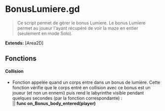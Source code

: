 # BonusLumiere.gd

> Ce script permet de gérer le bonus Lumiere. Le bonus Lumiere permet au joueur l'ayant récupéré de voir la maze en entier (seulement en mode Solo).

**Extends:** [Area2D]

## Fonctions

#### Collision
- Fonction appelée quand un corps entre dans un bonus de lumière. Cette fonction vérifie que le corps entré en collision avec ce bonus est un joueur (et non un ennemi) puis rend le labyrinthe visible pendant quelques secondes (par la fonction correspondante) :<br/>
		  || **func on_Bonus_body_entered(player)** <br/>